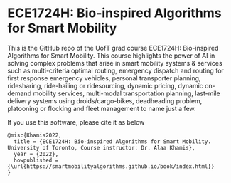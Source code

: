 # ECE1724H: Bio-inspired Algorithms for Smart Mobility

This is the GitHub repo of the UofT grad course ECE1724H: Bio-inspired Algorithms for Smart Mobility. This course highlights the power of AI in solving complex problems that arise in smart mobility systems & services such as multi-criteria optimal routing, emergency dispatch and routing for first response emergency vehicles, personal transporter planning, ridesharing, ride-hailing or ridesourcing, dynamic pricing, dynamic on-demand mobility services, multi-modal transportation planning, last-mile delivery systems using droids/cargo-bikes, deadheading problem, platooning or flocking and fleet management to name just a few.

If you use this software, please cite it as below
```
@misc{Khamis2022,
  title = {ECE1724H: Bio-inspired Algorithms for Smart Mobility. University of Toronto, Course instructor: Dr. Alaa Khamis},
  year = {2022},
  howpublished = {\url{https://smartmobilityalgorithms.github.io/book/index.html}}
}
```
